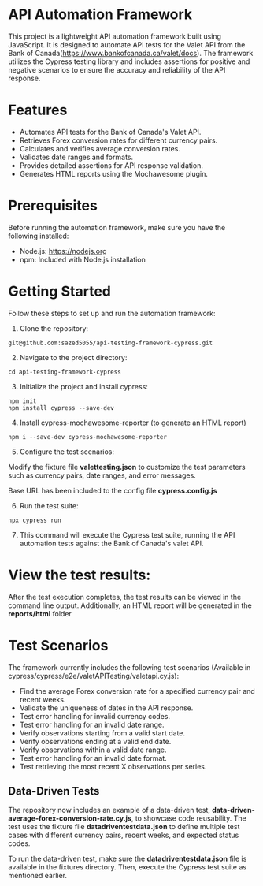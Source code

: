 # API Automation Framework
This project is a lightweight API automation framework built using JavaScript. It is designed to automate API tests for the Valet API from the Bank of Canada(https://www.bankofcanada.ca/valet/docs). The framework utilizes the Cypress testing library and includes assertions for positive and negative scenarios to ensure the accuracy and reliability of the API response.

# Features
- Automates API tests for the Bank of Canada's Valet API.
- Retrieves Forex conversion rates for different currency pairs.
- Calculates and verifies average conversion rates.
- Validates date ranges and formats.
- Provides detailed assertions for API response validation.
- Generates HTML reports using the Mochawesome plugin.

# Prerequisites
Before running the automation framework, make sure you have the following installed:

- Node.js: https://nodejs.org
- npm: Included with Node.js installation

# Getting Started
Follow these steps to set up and run the automation framework:

1. Clone the repository:

```
git@github.com:sazed5055/api-testing-framework-cypress.git
```

2. Navigate to the project directory:

```
cd api-testing-framework-cypress
```

3. Initialize the project and install cypress:

```
npm init
npm install cypress --save-dev
```

4. Install cypress-mochawesome-reporter (to generate an HTML report)

```
npm i --save-dev cypress-mochawesome-reporter

```

5. Configure the test scenarios:

Modify the fixture file **valettesting.json** to customize the test parameters such as currency pairs, date ranges, and error messages.

Base URL has been included to the config file **cypress.config.js**

6. Run the test suite:

```
npx cypress run
```

7. This command will execute the Cypress test suite, running the API automation tests against the Bank of Canada's valet API.

# View the test results:

After the test execution completes, the test results can be viewed in the command line output. Additionally, an HTML report will be generated in the **reports/html** folder

# Test Scenarios
The framework currently includes the following test scenarios (Available in cypress/cypress/e2e/valetAPITesting/valetapi.cy.js):

- Find the average Forex conversion rate for a specified currency pair and recent weeks.
- Validate the uniqueness of dates in the API response.
- Test error handling for invalid currency codes.
- Test error handling for an invalid date range.
- Verify observations starting from a valid start date.
- Verify observations ending at a valid end date.
- Verify observations within a valid date range.
- Test error handling for an invalid date format.
- Test retrieving the most recent X observations per series.

## Data-Driven Tests

The repository now includes an example of a data-driven test, **data-driven-average-forex-conversion-rate.cy.js**, to showcase code reusability. The test uses the fixture file **datadriventestdata.json** to define multiple test cases with different currency pairs, recent weeks, and expected status codes.

To run the data-driven test, make sure the **datadriventestdata.json** file is available in the fixtures directory. Then, execute the Cypress test suite as mentioned earlier.

